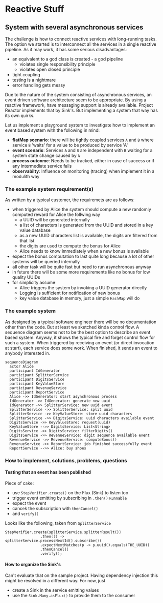 # Reactive Stuff


## System with several asynchronous services
The challenge is how to connect reactive services with long-running tasks. The option we started
is to interconnect all the services in a single reactive pipeline. As it may work, it has some
serious disadvantages:
- an equivalent to a god class is created - a god pipeline
  - violates single responsibility principle
  - violates open closed principle
- tight coupling
- testing is a nightmare
- error handling gets messy

Due to the nature of the system consisting of asynchronous services, an event driven software architecture
seem to be appropriate. By using a reactive framework, have messaging support is already available. Project
Reactor implements that by Sink's. But implementing a system that way has its own quirks.

Let us implement a playground system to investigate how to implement an event based system with the following in mind:
- **flatMap scenario**: there will be tightly coupled services `A` and `B` where service `B` 'waits' for a value to be produced by service 'A'
- **event scenario**: Services `A` and `B` are independent with `B` waiting for a system state change caused by `A`
- **process outcome**: Needs to be tracked, either in case of success or if any intermediate service fails
- **observabilty**: Influence on monitoring (tracing) when implement it in a modulith way

### The example system requirement(s)
As written by a typical customer, the requiremets are as follows:
- when triggered by Alice the system should compute a new randomly computed reward for Alice the follwing way
  - a UUID will be generated internally
  - a list of characters is generated from the UUID and stored in a key value database
  - as a new UUID characters list is available, the digits are filtered from that list
  - the digits are used to compute the bonus for Alice
  - Alice needs to know immediately when a new bonus is available
- expect the bonus computation to last quite long because a lot of other systems will be queried internally
- all other task will be quite fast but need to run asynchronous anyway
- in future there will be some more requirements like no bonus for low quality UUIDs
- for simplicity assume
  - Alice triggers the system by invoking a UUID generator directly
  - Logging is sufficient for notification of new bonus
  - key value database in memory, just a simple `HashMap` will do

### The example system
As designed by a typical software engineer there will be no documentation other than the code. But at least we sketched
kinda control flow. A sequence diagram seems not to be the best option to describe an event based system. Anyway, it shows
the typical fire and forget control flow for such a system. When triggered by receiving an event (or direct invocation at start),
each service does some work. When finished, it sends an event to anybody interested in.

```mermaid
sequenceDiagram
  actor Alice
  participant IdGenerator
  participant SplitterService
  participant DigitsService
  participant KeyValueStore
  participant RevenueService
  participant ReportService
  Alice ->> IdGenerator: start asynchronous process
  IdGenerator ->> IdGenerator: generate new uuid
  IdGenerator ->> SplitterService: new uuid event
  SplitterService ->> SplitterService: split uuid
  SplitterService ->> KeyValueStore: store uuid characters
  SplitterService ->> DigitsService: uuid characters available event
  DigitsService ->> KeyValueStore: request(uuid)
  KeyValueStore -->> DigitsService: List<String>
  DigitsService ->> DigitsService: filterDigits()
  DigitsService ->> RevenueService: digit sequence available event
  RevenueService ->> RevenueService: computeBonus()
  RevenueService ->> ReportService: job finished successfully event
  ReportService -->> Alice: buy shoes
```

### How to implement, solutions, problems, questions

#### Testing that an event has been published
Piece of cake:
- use `StepVerifier.create()` on the Flux (Sink) to listen too
- trigger event emitting by subscribing in `.then()` `Runnable`
- expect the event
- cancek the subscription with `thenCancel()`
- and `verify()`

Looks like the following, taken from `SplitterService`
````
StepVerifier.create(splitterService.splitterResult())
                .then(() -> splitterService.processNextId().subscribe())
                .expectNextMatches(p -> p.uuid().equals(THE_UUID))
                .thenCancel()
                .verify();
````

#### How to organize the Sink's
Can't evaluate that on the sample project. Having dependency injection this
might be resolved in a different way. For now, just
- create a Sink in the service emitting values
- use the `Sink.Many.asFlux()` to provide them to the consumer